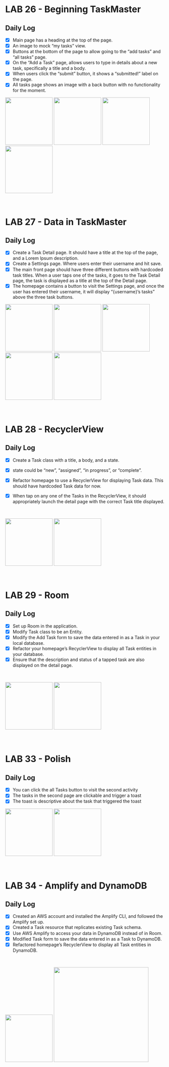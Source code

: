 # LAB 26 - Beginning TaskMaster

## Daily Log
- [x] Main page has a heading at the top of the page.
- [x] An image to mock “my tasks” view.
- [x] Buttons at the bottom of the page to allow going to the “add tasks” and “all tasks” page.
- [x] On the “Add a Task” page, allows users to type in details about a new task, specifically a title and a body. 
- [x] When users click the “submit” button, it shows a “submitted!” label on the page.
- [x] All tasks page shows an image with a back button with no functionality for the moment.</br>

<img src="/screenshots/Screenshot_1581457330.png"
     width=150;  margin-right= 10px;/>
<img src="/screenshots/Screenshot_1581992542.png"
width=150;  margin-right= 10px;/>
<img src="/screenshots/Screenshot_1581992549.png"
width=150;  margin-right= 10px;/>
<img src="/screenshots/Screenshot_1581993139.png"
width=150;  margin-right= 10px;/></br></br></br>


# LAB 27 - Data in TaskMaster

## Daily Log
- [x] Create a Task Detail page. It should have a title at the top of the page, and a Lorem Ipsum description.
- [x] Create a Settings page. Where users enter their username and hit save.
- [x] The main front page should have three different buttons with hardcoded task titles. When a user taps one of the tasks, it goes to the Task Detail page, the task is displayed as a title at the top of the Detail page.
- [x] The homepage contains a button to visit the Settings page, and once the user has entered their username, it will display “{username}’s tasks” above the three task buttons.</br>

<img src="/screenshots/Screenshot_1582012418.png"
     width=150;  margin-right= 10px;/>
<img src="/screenshots/Screenshot_1582012427.png"
     width=150;  margin-right= 10px;/>
<img src="/screenshots/Screenshot_1582012433.png"
     width=150;  margin-right= 10px;/>
<img src="/screenshots/Screenshot_1582012438.png"
     width=150;  margin-right= 10px;/>
<img src="/screenshots/Screenshot_1582012443.png"
     width=150;  margin-right= 10px;/></br></br></br>

# LAB 28 - RecyclerView

## Daily Log
- [x] Create a Task class with a title, a body, and a state. 
- [x]  state could be “new”, “assigned”, “in progress”, or “complete”.

- [x] Refactor homepage to use a RecyclerView for displaying Task data. This should have hardcoded Task data for now.
- [x] When tap on any one of the Tasks in the RecyclerView, it should appropriately launch the detail page with the correct Task title displayed.
</br>

<img src="/screenshots/Screenshot_1582024395.png"
width=150;  margin-right= 10px;/>
<img src="/screenshots/Screenshot_1582025809.png"
width=150;  margin-right= 10px;/></br></br></br>

# LAB 29 - Room

## Daily Log

- [x] Set up Room in the application.
- [x] Modify Task class to be an Entity.
- [x] Modify the Add Task form to save the data entered in as a Task in your local database.
- [x] Refactor your homepage’s RecyclerView to display all Task entities in your database.
- [x] Ensure that the description and status of a tapped task are also displayed on the detail page.
</br>

<img src="/screenshots/Screenshot_1582506163.png"
width=150;  margin-right= 10px;/>
<img src="/screenshots/Screenshot_1582506167.png"
width=150;  margin-right= 10px;/></br></br></br>


# LAB 33 - Polish

## Daily Log
- [x] You can click the all Tasks button to visit the second activity
- [x] The tasks in the second page are clickable and trigger a toast
- [x] The toast is descriptive about the task that triggered the toast</br>

<img src="/screenshots/Screenshot_1582684858.png"
     width=150;  margin-right= 10px;/>
<img src="/screenshots/Screenshot_1582684862.png"
width=150;  margin-right= 10px;/></br></br></br>

# LAB 34 - Amplify and DynamoDB

## Daily Log

- [x] Created an AWS account and installed the Amplify CLI, and followed the Amplify set up.
- [x] Created a Task resource that replicates existing Task schema. 
- [x] Use AWS Amplify to access your data in DynamoDB instead of in Room.
- [x] Modified Task form to save the data entered in as a Task to DynamoDB.
- [x] Refactored homepage’s RecyclerView to display all Task entities in DynamoDB.
</br>

<img src="/screenshots/Screenshot_1583224125.png"
width=150;  margin-right= 10px;/>
<img src="/screenshots/Screen Shot 2020-03-03 at 12.28.42 AM.png"
width=300;  margin-right= 10px;/></br></br></br>